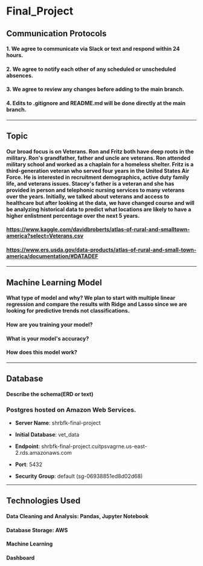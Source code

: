 # Final_Project
## Communication Protocols
#### 1. We agree to communicate via Slack or text and respond within 24 hours. 
#### 2. We agree to notify each other of any scheduled or unscheduled absences. 
#### 3. We agree to review any changes before adding to the main branch.
#### 4. Edits to .gitignore and README.md will be done directly at the main branch. 
___________________________________________________________________________________________________________________________________________________________________________________
## Topic
#### Our broad focus is on Veterans. Ron and Fritz both have deep roots in the military. Ron's grandfather, father and uncle are veterans. Ron attended military school and worked as a chaplain for a homeless shelter. Fritz is a third-generation veteran who served four years in the United States Air Force. He is interested in recruitment demographics, active duty family life, and veterans issues. Stacey's father is a veteran and she has provided in person and telephonic nursing services to many veterans over the years. Initially, we talked about veterans and access to healthcare but after looking at the data, we have changed course and will be analyzing historical data to predict what locations are likely to have a higher enlistment percentage over the next 5 years. 
#### https://www.kaggle.com/davidbroberts/atlas-of-rural-and-smalltown-america?select=Veterans.csv
#### https://www.ers.usda.gov/data-products/atlas-of-rural-and-small-town-america/documentation/#DATADEF
___________________________________________________________________________________________________________________________________________________________________________________
## Machine Learning Model
#### What type of model and why? We plan to start with multiple linear regression and compare the results with Ridge and Lasso since we are looking for predictive trends not classifications. 
#### How are you training your model?
#### What is your model's accuracy?
#### How does this model work?
___________________________________________________________________________________________________________________________________________________________________________________
## Database
#### Describe the schema(ERD or text)
### Postgres hosted on Amazon Web Services.

- **Server Name**: shrbfk-final-project

- **Initial Database**: vet_data

- **Endpoint**: shrbfk-final-project.cuitpsvagrne.us-east-2.rds.amazonaws.com

- **Port**: 5432

- **Security Group**: default (sg-06938851ed8d02d68)

___________________________________________________________________________________________________________________________________________________________________________________
## Technologies Used
#### Data Cleaning and Analysis: Pandas, Jupyter Notebook
#### Database Storage: AWS
#### Machine Learning
#### Dashboard 
